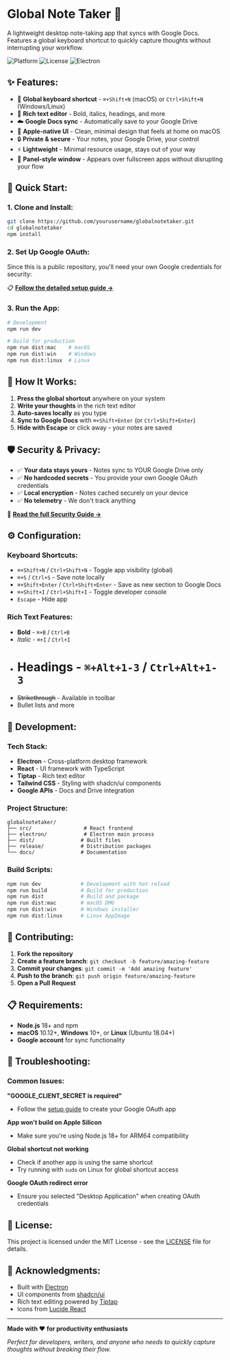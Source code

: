# Global Note Taker 📝

A lightweight desktop note-taking app that syncs with Google Docs. Features a global keyboard shortcut to quickly capture thoughts without interrupting your workflow.

![Platform](https://img.shields.io/badge/platform-macOS%20%7C%20Windows%20%7C%20Linux-lightgrey)
![License](https://img.shields.io/badge/license-MIT-blue)
![Electron](https://img.shields.io/badge/electron-v28-blue)

## ✨ **Features:**

- 🎯 **Global keyboard shortcut** - `⌘+Shift+N` (macOS) or `Ctrl+Shift+N` (Windows/Linux)
- 📝 **Rich text editor** - Bold, italics, headings, and more
- ☁️ **Google Docs sync** - Automatically save to your Google Drive
- 🎨 **Apple-native UI** - Clean, minimal design that feels at home on macOS
- 🔒 **Private & secure** - Your notes, your Google Drive, your control
- ⚡ **Lightweight** - Minimal resource usage, stays out of your way
- 🌙 **Panel-style window** - Appears over fullscreen apps without disrupting your flow

## 🚀 **Quick Start:**

### **1. Clone and Install:**
```bash
git clone https://github.com/yourusername/globalnotetaker.git
cd globalnotetaker
npm install
```

### **2. Set Up Google OAuth:**
Since this is a public repository, you'll need your own Google credentials for security:

📋 **[Follow the detailed setup guide →](SETUP.md)**

### **3. Run the App:**
```bash
# Development
npm run dev

# Build for production  
npm run dist:mac    # macOS
npm run dist:win    # Windows
npm run dist:linux  # Linux
```

## 🎯 **How It Works:**

1. **Press the global shortcut** anywhere on your system
2. **Write your thoughts** in the rich text editor
3. **Auto-saves locally** as you type
4. **Sync to Google Docs** with `⌘+Shift+Enter` (or `Ctrl+Shift+Enter`)
5. **Hide with Escape** or click away - your notes are saved

## 🛡️ **Security & Privacy:**

- ✅ **Your data stays yours** - Notes sync to YOUR Google Drive only
- ✅ **No hardcoded secrets** - You provide your own Google OAuth credentials
- ✅ **Local encryption** - Notes cached securely on your device
- ✅ **No telemetry** - We don't track anything

📖 **[Read the full Security Guide →](SECURITY.md)**

## ⚙️ **Configuration:**

### **Keyboard Shortcuts:**
- `⌘+Shift+N` / `Ctrl+Shift+N` - Toggle app visibility (global)
- `⌘+S` / `Ctrl+S` - Save note locally
- `⌘+Shift+Enter` / `Ctrl+Shift+Enter` - Save as new section to Google Docs
- `⌘+Shift+I` / `Ctrl+Shift+I` - Toggle developer console
- `Escape` - Hide app

### **Rich Text Features:**
- **Bold** - `⌘+B` / `Ctrl+B`
- *Italic* - `⌘+I` / `Ctrl+I`
- # Headings - `⌘+Alt+1-3` / `Ctrl+Alt+1-3`
- ~~Strikethrough~~ - Available in toolbar
- Bullet lists and more

## 🔧 **Development:**

### **Tech Stack:**
- **Electron** - Cross-platform desktop framework
- **React** - UI framework with TypeScript
- **Tiptap** - Rich text editor
- **Tailwind CSS** - Styling with shadcn/ui components
- **Google APIs** - Docs and Drive integration

### **Project Structure:**
```
globalnotetaker/
├── src/                 # React frontend
├── electron/            # Electron main process
├── dist/               # Built files
├── release/            # Distribution packages
└── docs/               # Documentation
```

### **Build Scripts:**
```bash
npm run dev             # Development with hot reload
npm run build           # Build for production
npm run dist            # Build and package
npm run dist:mac        # macOS DMG
npm run dist:win        # Windows installer
npm run dist:linux      # Linux AppImage
```

## 🤝 **Contributing:**

1. **Fork the repository**
2. **Create a feature branch**: `git checkout -b feature/amazing-feature`
3. **Commit your changes**: `git commit -m 'Add amazing feature'`
4. **Push to the branch**: `git push origin feature/amazing-feature`
5. **Open a Pull Request**

## 📋 **Requirements:**

- **Node.js** 18+ and npm
- **macOS** 10.12+, **Windows** 10+, or **Linux** (Ubuntu 18.04+)
- **Google account** for sync functionality

## 🐛 **Troubleshooting:**

### **Common Issues:**

**"GOOGLE_CLIENT_SECRET is required"**
- Follow the [setup guide](SETUP.md) to create your Google OAuth app

**App won't build on Apple Silicon**
- Make sure you're using Node.js 18+ for ARM64 compatibility

**Global shortcut not working**
- Check if another app is using the same shortcut
- Try running with `sudo` on Linux for global shortcut access

**Google OAuth redirect error**
- Ensure you selected "Desktop Application" when creating OAuth credentials

## 📄 **License:**

This project is licensed under the MIT License - see the [LICENSE](LICENSE) file for details.

## 🙏 **Acknowledgments:**

- Built with [Electron](https://www.electronjs.org/)
- UI components from [shadcn/ui](https://ui.shadcn.com/)
- Rich text editing powered by [Tiptap](https://tiptap.dev/)
- Icons from [Lucide React](https://lucide.dev/)

---

**Made with ❤️ for productivity enthusiasts**

*Perfect for developers, writers, and anyone who needs to quickly capture thoughts without breaking their flow.* 